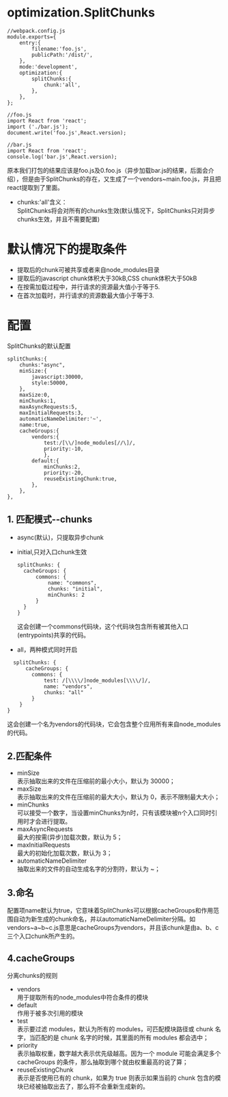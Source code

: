 # optimization.SplitChunks
```
//webpack.config.js
module.exports={
    entry:{
        filename:'foo.js',
        publicPath:'/dist/',
    },
    mode:'development',
    optimization:{
        splitChunks:{
            chunk:'all',
        },
    },
};

//foo.js
import React from 'react';
import ('./bar.js');
document.write('foo.js',React.version);

//bar.js
import React from 'react';
console.log('bar.js',React.version);
```
原本我们打包的结果应该是foo.js及0.foo.js（异步加载bar.js的结果，后面会介绍），但是由于SplitChunks的存在，又生成了一个vendors~main.foo.js，并且把react提取到了里面。  
- chunks:'all'含义：  
  SplitChunks将会对所有的chunks生效(默认情况下，SplitChunks只对异步chunks生效，并且不需要配置)
# 默认情况下的提取条件
- 提取后的chunk可被共享或者来自node_modules目录
- 提取后的javascript chunk体积大于30kB,CSS chunk体积大于50kB
- 在按需加载过程中，并行请求的资源最大值小于等于5.
- 在首次加载时，并行请求的资源数最大值小于等于3.
  
# 配置
SplitChunks的默认配置
```
splitChunks:{
    chunks:"async",
    minSize:{
        javascript:30000,
        style:50000,
    },
    maxSize:0,
    minChunks:1,
    maxAsyncRequests:5,
    maxInitialRequests:3,
    automaticNameDelimiter:'~',
    name:true,
    cacheGroups:{
        vendors:{
            test:/[\\/]node_modules[//\]/,
            priority:-10,
            },
        default:{
            minChunks:2,
            priority:-20,
            reuseExistingChunk:true,
        },
    },
},
```
## 1. 匹配模式--chunks
- async(默认)，只提取异步chunk
- initial,只对入口chunk生效
  ```
  splitChunks: {
    cacheGroups: {
        commons: {
            name: "commons",
            chunks: "initial",
            minChunks: 2
        }
    }
  }
  ```
  这会创建一个commons代码块，这个代码块包含所有被其他入口(entrypoints)共享的代码。

- all，两种模式同时开启
```
  splitChunks: {
      cacheGroups: {
        commons: {
            test: /[\\\\/]node_modules[\\\\/]/,
            name: "vendors",
            chunks: "all"
        }
    }
}
```
这会创建一个名为vendors的代码块，它会包含整个应用所有来自node_modules的代码。  

## 2.匹配条件
- minSize  
  表示抽取出来的文件在压缩前的最小大小，默认为 30000；
- maxSize  
  表示抽取出来的文件在压缩前的最大大小，默认为 0，表示不限制最大大小；
- minChunks  
  可以接受一个数字，当设置minChunks为n时，只有该模块被n个入口同时引用时才会进行提取。
- maxAsyncRequests  
  最大的按需(异步)加载次数，默认为 5；
- maxInitialRequests  
  最大的初始化加载次数，默认为 3；
- automaticNameDelimiter  
  抽取出来的文件的自动生成名字的分割符，默认为 ~；
## 3.命名
配置项name默认为true，它意味着SplitChunks可以根据cacheGroups和作用范围自动为新生成的chunk命名，并以automaticNameDelimiter分隔。如vendors~a~b~c.js意思是cacheGroups为vendors，并且该chunk是由a、b、c三个入口chunk所产生的。
## 4.cacheGroups
分离chunks的规则
- vendors  
  用于提取所有的node_modules中符合条件的模块
- default  
  作用于被多次引用的模块
- test  
  表示要过滤 modules，默认为所有的 modules，可匹配模块路径或 chunk 名字，当匹配的是 chunk 名字的时候，其里面的所有 modules 都会选中；
- priority  
  表示抽取权重，数字越大表示优先级越高。因为一个 module 可能会满足多个 cacheGroups 的条件，那么抽取到哪个就由权重最高的说了算；
- reuseExistingChunk  
  表示是否使用已有的 chunk，如果为 true 则表示如果当前的 chunk 包含的模块已经被抽取出去了，那么将不会重新生成新的。